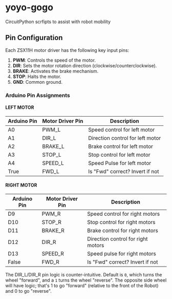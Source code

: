 # yoyo-gogo
CircuitPython scrfipts to assist with robot mobility

## Pin Configuration
Each ZSX11H motor driver has the following key input pins:
1. **PWM**: Controls the speed of the motor.
2. **DIR**: Sets the motor rotation direction (clockwise/counterclockwise).
3. **BRAKE**: Activates the brake mechanism.
4. **STOP**: Halts the motor.
5. **GND**: Common ground.

### Arduino Pin Assignments

#### LEFT MOTOR 
| Arduino Pin | Motor Driver Pin | Description                   |
|-------------|------------------|-------------------------------|
| A0          | PWM_L            | Speed control for left motor |
| A1          | DIR_L            | Direction control for left motor|
| A2          | BRAKE_L          | Brake control for left motor |
| A3          | STOP_L           | Stop control for left motor  |
| A4          | SPEED_L          | Speed Pulse for left motor   |
| True        | FWD_L            | Is "Fwd" correct? Invert if not |

#### RIGHT MOTOR 
| Arduino Pin | Motor Driver Pin | Description                   |
|-------------|------------------|-------------------------------|
| D9          | PWM_R            | Speed control for right motors|
| D10         | STOP_R           | Stop control for right motors |
| D11         | BRAKE_R          | Brake control for right motors|
| D12         | DIR_R            | Direction control for right motors|
| D13         | SPEED_R          | Speed pulse for right motors|
| False       | FWD_R            | Is "Fwd" correct? Invert if not|

The DIR_L/DIR_R pin logic is counter-intuitive. Default is `0`, which turns the wheel "forward", and a `1` turns the wheel "reverse". The opposite side wheel will have logic; that's 1 to go "forward" (relative to the front of the Robot) and 0 to go "reverse". 
